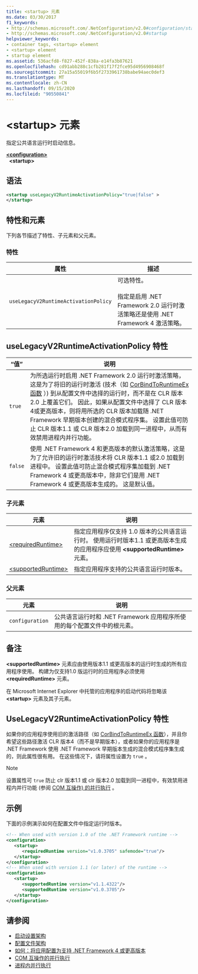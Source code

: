```yaml
---
title: <startup> 元素
ms.date: 03/30/2017
f1_keywords:
- http://schemas.microsoft.com/.NetConfiguration/v2.0#configuration/startup
- http://schemas.microsoft.com/.NetConfiguration/v2.0#startup
helpviewer_keywords:
- container tags, <startup> element
- <startup> element
- startup element
ms.assetid: 536acfd8-f827-452f-838a-e14fa3b87621
ms.openlocfilehash: cd91abb288c1cfb281f17f2fce95d4956908468f
ms.sourcegitcommit: 27a15a55019f6b5f2733961738babe94aec0def3
ms.translationtype: MT
ms.contentlocale: zh-CN
ms.lasthandoff: 09/15/2020
ms.locfileid: "90550841"
---
```

# <a name="startup-element"></a>\<startup> 元素

指定公共语言运行时启动信息。

[**\<configuration>**](../configuration-element.md)  
&nbsp;&nbsp;**\<startup>**  

## <a name="syntax"></a>语法

```xml
<startup useLegacyV2RuntimeActivationPolicy="true|false" >
</startup>
```

## <a name="attributes-and-elements"></a>特性和元素

 下列各节描述了特性、子元素和父元素。

### <a name="attributes"></a>特性

|属性|描述|
|---------------|-----------------|
|`useLegacyV2RuntimeActivationPolicy`|可选特性。<br /><br /> 指定是启用 .NET Framework 2.0 运行时激活策略还是使用 .NET Framework 4 激活策略。|

## <a name="uselegacyv2runtimeactivationpolicy-attribute"></a>useLegacyV2RuntimeActivationPolicy 特性

|“值”|说明|
|-----------|-----------------|
|`true`|为所选运行时启用 .NET Framework 2.0 运行时激活策略，这是为了将旧的运行时激活 (技术（如 [CorBindToRuntimeEx 函数](../../../unmanaged-api/hosting/corbindtoruntimeex-function.md) ）) 到从配置文件中选择的运行时，而不是在 CLR 版本2.0 上覆盖它们。 因此，如果从配置文件中选择了 CLR 版本4或更高版本，则将用所选的 CLR 版本加载随 .NET Framework 早期版本创建的混合模式程序集。 设置此值可防止 CLR 版本1.1 或 CLR 版本2.0 加载到同一进程中，从而有效禁用进程内并行功能。|
|`false`|使用 .NET Framework 4 和更高版本的默认激活策略，这是为了允许旧的运行时激活技术将 CLR 版本1.1 或2.0 加载到进程中。 设置此值可防止混合模式程序集加载到 .NET Framework 4 或更高版本中，除非它们是用 .NET Framework 4 或更高版本生成的。 这是默认值。|

### <a name="child-elements"></a>子元素

|元素|说明|
|-------------|-----------------|
|[\<requiredRuntime>](requiredruntime-element.md)|指定应用程序仅支持 1.0 版本的公共语言运行时。 使用运行时版本1.1 或更高版本生成的应用程序应使用 **\<supportedRuntime>** 元素。|
|[\<supportedRuntime>](supportedruntime-element.md)|指定应用程序支持的公共语言运行时版本。|

### <a name="parent-elements"></a>父元素

|元素|说明|
|-------------|-----------------|
|`configuration`|公共语言运行时和 .NET Framework 应用程序所使用的每个配置文件中的根元素。|

## <a name="remarks"></a>备注

 **\<supportedRuntime>** 元素应由使用版本1.1 或更高版本的运行时生成的所有应用程序使用。 构建为仅支持1.0 版运行时的应用程序必须使用 **\<requiredRuntime>** 元素。

 在 Microsoft Internet Explorer 中托管的应用程序的启动代码将忽略该 **\<startup>** 元素及其子元素。

## <a name="the-uselegacyv2runtimeactivationpolicy-attribute"></a>UseLegacyV2RuntimeActivationPolicy 特性

 如果你的应用程序使用旧的激活路径（如 [CorBindToRuntimeEx 函数](../../../unmanaged-api/hosting/corbindtoruntimeex-function.md)），并且你希望这些路径激活 CLR 版本4（而不是早期版本），或者如果你的应用程序是 .NET Framework 使用 .NET Framework 早期版本生成的混合模式程序集生成的，则此属性很有用。 在这些情况下，请将属性设置为 `true` 。

> [!NOTE]
> 设置属性可 `true` 防止 clr 版本1.1 或 clr 版本2.0 加载到同一进程中，有效禁用进程内并行功能 (参阅 [COM 互操作) 的并行执行](/previous-versions/dotnet/netframework-4.0/8t8td04t(v=vs.100)) 。

## <a name="example"></a>示例

 下面的示例演示如何在配置文件中指定运行时版本。

```xml
<!-- When used with version 1.0 of the .NET Framework runtime -->
<configuration>
   <startup>
      <requiredRuntime version="v1.0.3705" safemode="true"/>
   </startup>
</configuration>
<!-- When used with version 1.1 (or later) of the runtime -->
<configuration>
   <startup>
      <supportedRuntime version="v1.1.4322"/>
      <supportedRuntime version="v1.0.3705"/>
   </startup>
</configuration>
```

## <a name="see-also"></a>请参阅

- [启动设置架构](index.md)
- [配置文件架构](../index.md)
- [如何：将应用配置为支持 .NET Framework 4 或更高版本](../../../migration-guide/how-to-configure-an-app-to-support-net-framework-4-or-4-5.md)
- [COM 互操作的并行执行](/previous-versions/dotnet/netframework-4.0/8t8td04t(v=vs.100))
- [进程内并行执行](../../../deployment/in-process-side-by-side-execution.md)
